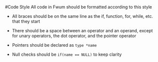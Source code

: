 #Code Style
All code in Fwum should be formatted according to this style

- All braces should be on the same line as the if, function, for, while, etc. that they start

- There should be a space between an operator and an operand, except for unary operators, the dot operator, and the pointer operator

- Pointers should be declared as `type *name`

- Null checks should be `if(name == NULL)` to keep clarity
